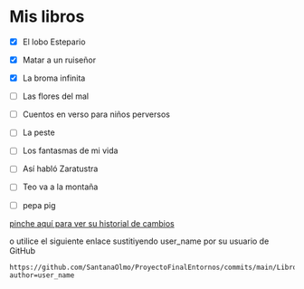 # Mis libros 

- [x] El lobo Estepario
- [x] Matar a un ruiseñor
- [x] La broma infinita
- [ ] Las flores del mal
- [ ] Cuentos en verso para niños perversos
- [ ] La peste
- [ ] Los fantasmas de mi vida
- [ ] Así habló Zaratustra
- [ ] Teo va a la montaña
- [ ] pepa pig 


[pinche aquí para ver su historial de cambios](https://github.com/SantanaOlmo/ProyectoFinalEntornos/commits/main/Libros/book_register.md?author=user_name)

o utilice el siguiente enlace sustitiyendo user_name por su usuario de GitHub

    https://github.com/SantanaOlmo/ProyectoFinalEntornos/commits/main/Libros/book_register.md?author=user_name
